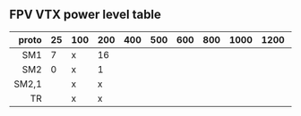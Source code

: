 ## FPV VTX power level table


|  proto | 25 | 100 | 200 | 400 | 500 | 600 | 800 | 1000 | 1200 | 1600 |
|-------:|----|-----|-----|-----|-----|-----|-----|------|------|------|
|     SM1| 7  |  x  |  16 |
|     SM2| 0  |  x  |  1  |
|   SM2,1|   |  x  |  x  |
|      TR|   |  x  |  x  |
